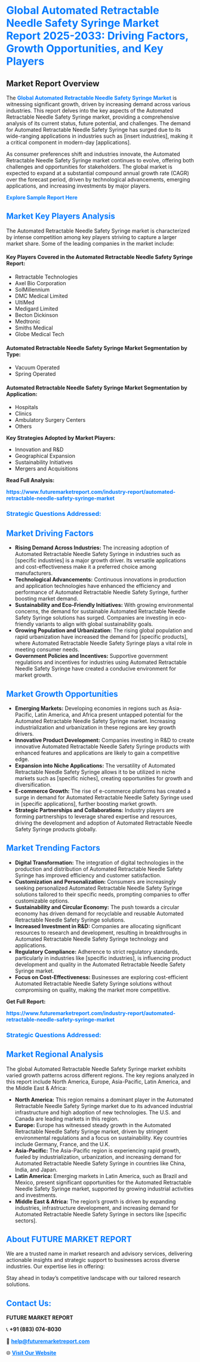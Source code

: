 <h1 style="color: #007BFF;">Global Automated Retractable Needle Safety Syringe Market Report 2025-2033: Driving Factors, Growth Opportunities, and Key Players</h1>

<section id="overview">
<h2>Market Report Overview</h2>
<p>The <a href="https://www.futuremarketreport.com/industry-report/automated-retractable-needle-safety-syringe-market" style="color: #007BFF; text-decoration: none;"><strong>Global Automated Retractable Needle Safety Syringe Market</strong></a> is witnessing significant growth, driven by increasing demand across various industries. This report delves into the key aspects of the Automated Retractable Needle Safety Syringe market, providing a comprehensive analysis of its current status, future potential, and challenges. The demand for Automated Retractable Needle Safety Syringe has surged due to its wide-ranging applications in industries such as [insert industries], making it a critical component in modern-day [applications].</p>
<p>As consumer preferences shift and industries innovate, the Automated Retractable Needle Safety Syringe market continues to evolve, offering both challenges and opportunities for stakeholders. The global market is expected to expand at a substantial compound annual growth rate (CAGR) over the forecast period, driven by technological advancements, emerging applications, and increasing investments by major players.</p>
</section>

<section id="overview">
<p><a href="https://www.futuremarketreport.com/request-sample/reportId=84055" style="color: #007BFF; text-decoration: none;"><strong>Explore Sample Report Here</strong></a></p>
</section>

<section id="key-players">
<h2 style="color: #007BFF;">Market Key Players Analysis</h2>
<p>The Automated Retractable Needle Safety Syringe market is characterized by intense competition among key players striving to capture a larger market share. Some of the leading companies in the market include:</p>
<h4>Key Players Covered in the Automated Retractable Needle Safety Syringe Report:</h4>
<ul><li>Retractable Technologies</li><li>Axel Bio Corporation</li><li>SolMillennium</li><li>DMC Medical Limited</li><li>UltiMed</li><li>Medigard Limited</li><li>Becton Dickinson</li><li>Medtronic</li><li>Smiths Medical</li><li>Globe Medical Tech</li></ul>
<h4>Automated Retractable Needle Safety Syringe Market Segmentation by Type:</h4>
<ul><li>Vacuum Operated</li><li>Spring Operated</li></ul>

<h4>Automated Retractable Needle Safety Syringe Market Segmentation by Application:</h4>
<ul><li>Hospitals</li><li>Clinics</li><li>Ambulatory Surgery Centers</li><li>Others</li></ul>
<p><strong>Key Strategies Adopted by Market Players:</strong></p>
<ul>
<li>Innovation and R&D</li>
<li>Geographical Expansion</li>
<li>Sustainability Initiatives</li>
<li>Mergers and Acquisitions</li>
</ul>
</section>

<section>
<p><strong>Read Full Analysis: </strong></p><a href="https://www.futuremarketreport.com/industry-report/automated-retractable-needle-safety-syringe-market" style="color: #007BFF; text-decoration: none;"><strong>https://www.futuremarketreport.com/industry-report/automated-retractable-needle-safety-syringe-market</strong></a>
<h3 style="color: #007BFF;">Strategic Questions Addressed:</h3>
</section>

<section id="driving-factors">
<h2 style="color: #007BFF;">Market Driving Factors</h2>
<ul>
<li><strong>Rising Demand Across Industries:</strong> The increasing adoption of Automated Retractable Needle Safety Syringe in industries such as [specific industries] is a major growth driver. Its versatile applications and cost-effectiveness make it a preferred choice among manufacturers.</li>
<li><strong>Technological Advancements:</strong> Continuous innovations in production and application technologies have enhanced the efficiency and performance of Automated Retractable Needle Safety Syringe, further boosting market demand.</li>
<li><strong>Sustainability and Eco-Friendly Initiatives:</strong> With growing environmental concerns, the demand for sustainable Automated Retractable Needle Safety Syringe solutions has surged. Companies are investing in eco-friendly variants to align with global sustainability goals.</li>
<li><strong>Growing Population and Urbanization:</strong> The rising global population and rapid urbanization have increased the demand for [specific products], where Automated Retractable Needle Safety Syringe plays a vital role in meeting consumer needs.</li>
<li><strong>Government Policies and Incentives:</strong> Supportive government regulations and incentives for industries using Automated Retractable Needle Safety Syringe have created a conducive environment for market growth.</li>
</ul>
</section>

<section id="growth-opportunities">
<h2 style="color: #007BFF;">Market Growth Opportunities</h2>
<ul>
<li><strong>Emerging Markets:</strong> Developing economies in regions such as Asia-Pacific, Latin America, and Africa present untapped potential for the Automated Retractable Needle Safety Syringe market. Increasing industrialization and urbanization in these regions are key growth drivers.</li>
<li><strong>Innovative Product Development:</strong> Companies investing in R&D to create innovative Automated Retractable Needle Safety Syringe products with enhanced features and applications are likely to gain a competitive edge.</li>
<li><strong>Expansion into Niche Applications:</strong> The versatility of Automated Retractable Needle Safety Syringe allows it to be utilized in niche markets such as [specific niches], creating opportunities for growth and diversification.</li>
<li><strong>E-commerce Growth:</strong> The rise of e-commerce platforms has created a surge in demand for Automated Retractable Needle Safety Syringe used in [specific applications], further boosting market growth.</li>
<li><strong>Strategic Partnerships and Collaborations:</strong> Industry players are forming partnerships to leverage shared expertise and resources, driving the development and adoption of Automated Retractable Needle Safety Syringe products globally.</li>
</ul>
</section>

<section id="trending-factors">
<h2 style="color: #007BFF;">Market Trending Factors</h2>
<ul>
<li><strong>Digital Transformation:</strong> The integration of digital technologies in the production and distribution of Automated Retractable Needle Safety Syringe has improved efficiency and customer satisfaction.</li>
<li><strong>Customization and Personalization:</strong> Consumers are increasingly seeking personalized Automated Retractable Needle Safety Syringe solutions tailored to their specific needs, prompting companies to offer customizable options.</li>
<li><strong>Sustainability and Circular Economy:</strong> The push towards a circular economy has driven demand for recyclable and reusable Automated Retractable Needle Safety Syringe solutions.</li>
<li><strong>Increased Investment in R&D:</strong> Companies are allocating significant resources to research and development, resulting in breakthroughs in Automated Retractable Needle Safety Syringe technology and applications.</li>
<li><strong>Regulatory Compliance:</strong> Adherence to strict regulatory standards, particularly in industries like [specific industries], is influencing product development and quality in the Automated Retractable Needle Safety Syringe market.</li>
<li><strong>Focus on Cost-Effectiveness:</strong> Businesses are exploring cost-efficient Automated Retractable Needle Safety Syringe solutions without compromising on quality, making the market more competitive.</li>
</ul>
</section>

<section>
<p><strong>Get Full Report: </strong></p><a href="https://www.futuremarketreport.com/industry-report/automated-retractable-needle-safety-syringe-market" style="color: #007BFF; text-decoration: none;"><strong>https://www.futuremarketreport.com/industry-report/automated-retractable-needle-safety-syringe-market</strong></a>
<h3 style="color: #007BFF;">Strategic Questions Addressed:</h3>
</section>


<section id="regional-analysis">
<h2 style="color: #007BFF;">Market Regional Analysis</h2>
<p>The global Automated Retractable Needle Safety Syringe market exhibits varied growth patterns across different regions. The key regions analyzed in this report include North America, Europe, Asia-Pacific, Latin America, and the Middle East & Africa:</p>
<ul>
<li><strong>North America:</strong> This region remains a dominant player in the Automated Retractable Needle Safety Syringe market due to its advanced industrial infrastructure and high adoption of new technologies. The U.S. and Canada are leading markets in this region.</li>
<li><strong>Europe:</strong> Europe has witnessed steady growth in the Automated Retractable Needle Safety Syringe market, driven by stringent environmental regulations and a focus on sustainability. Key countries include Germany, France, and the U.K.</li>
<li><strong>Asia-Pacific:</strong> The Asia-Pacific region is experiencing rapid growth, fueled by industrialization, urbanization, and increasing demand for Automated Retractable Needle Safety Syringe in countries like China, India, and Japan.</li>
<li><strong>Latin America:</strong> Emerging markets in Latin America, such as Brazil and Mexico, present significant opportunities for the Automated Retractable Needle Safety Syringe market, supported by growing industrial activities and investments.</li>
<li><strong>Middle East & Africa:</strong> The region’s growth is driven by expanding industries, infrastructure development, and increasing demand for Automated Retractable Needle Safety Syringe in sectors like [specific sectors].</li>
</ul>
</section>

<footer>
<h2 style="color: #007BFF;">About FUTURE MARKET REPORT</h2>
<p>We are a trusted name in market research and advisory services, delivering actionable insights and strategic support to businesses across diverse industries. Our expertise lies in offering:</p>

<p>Stay ahead in today’s competitive landscape with our tailored research solutions.</p>

<h2 style="color: #007BFF;">Contact Us:</h2>
<p><strong>FUTURE MARKET REPORT</strong></p>
<p>📞 <strong>+91 (883) 074-8030</strong></p>
<p>📧 <strong><a href="mailto:help@futuremarketreport.com" style="color: #007BFF;">help@futuremarketreport.com</a></strong></p>
<p>🌐 <strong><a href="https://www.futuremarketreport.com/" style="color: #007BFF;">Visit Our Website</a></strong></p>
</footer>